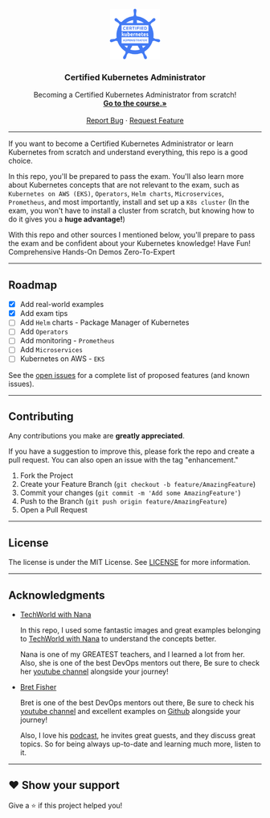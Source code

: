 <!-- PROJECT LOGO -->
<br />
<div align="center">
  <a href="https://github.com/alifiroozi80/CKA">
    <img src="CKA/images/logo.png" alt="Logo" width="100" height="100">
  </a>

<h3 align="center">Certified Kubernetes Administrator</h3>

  <p align="center">
    Becoming a Certified Kubernetes Administrator from scratch!
    <br />
    <a href="https://github.com/alifiroozi80/CKA/tree/main/CKA"><strong>Go to the course.»</strong></a>
    <br />
    <br />
    <a href="https://github.com/alifiroozi80/CKA/issues">Report Bug</a>
    ·
    <a href="https://github.com/alifiroozi80/CKA/issues">Request Feature</a>
  </p>
</div>

---

If you want to become a Certified Kubernetes Administrator or learn Kubernetes from scratch and understand everything, this repo is a good choice.

In this repo, you'll be prepared to pass the exam. You'll also learn more about Kubernetes concepts that are not relevant to the exam, such as `Kubernetes on AWS (EKS)`, `Operators`, `Helm charts`, `Microservices`, `Prometheus`, and most importantly, install and set up a `K8s cluster` (In the exam, you won't have to install a cluster from scratch, but knowing how to do it gives you a **huge advantage!**)

With this repo and other sources I mentioned below, you'll prepare to pass the exam and be confident about your Kubernetes knowledge!
Have Fun!
Comprehensive
Hands-On Demos
Zero-To-Expert

---

<!-- ROADMAP -->

## Roadmap

- [x] Add real-world examples
- [x] Add exam tips
- [ ] Add `Helm` charts - Package Manager of Kubernetes
- [ ] Add `Operators`
- [ ] Add monitoring - `Prometheus`
- [ ] Add `Microservices`
- [ ] Kubernetes on AWS - `EKS`

See the [open issues](https://github.com/alifiroozi80/CKA/issues) for a complete list of proposed features (and known
issues).

---

<!-- CONTRIBUTING -->

## Contributing

Any contributions you make are **greatly appreciated**.


If you have a suggestion to improve this, please fork the repo and create a pull request. You can also open an issue with the tag "enhancement."

1) Fork the Project
2) Create your Feature Branch (`git checkout -b feature/AmazingFeature`)
3) Commit your changes (`git commit -m 'Add some AmazingFeature'`)
4) Push to the Branch (`git push origin feature/AmazingFeature`)
5) Open a Pull Request

---

<!-- LICENSE -->

## License

The license is under the MIT License. See [LICENSE](https://github.com/alifiroozi80/CKA/blob/main/LICENSE) for more information.

---

<!-- ACKNOWLEDGMENTS -->

## Acknowledgments



* [TechWorld with Nana](https://www.techworld-with-nana.com)

  In this repo, I used some fantastic images and great examples belonging to [TechWorld with Nana](https://www.techworld-with-nana.com) to understand the concepts better.

  Nana is one of my GREATEST teachers, and I learned a lot from her. Also, she is one of the best DevOps mentors out there, Be sure to check her [youtube channel](https://www.youtube.com/c/TechWorldwithNana) alongside your journey!

* [Bret Fisher](https://www.bretfisher.com)

  Bret is one of the best DevOps mentors out there, Be sure to check his [youtube channel](https://www.youtube.com/BretFisherDockerandDevOps) and excellent examples on [Github](https://github.com/BretFisher#my-examples-and-templates-new-stuff-on-top) alongside your journey!

  Also, I love his [podcast](https://www.bretfisher.com/podcast/), he invites great guests, and they discuss great topics. So for being always up-to-date and learning much more, listen to it.

---

## ❤ Show your support

Give a ⭐️ if this project helped you!
